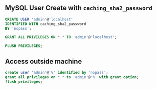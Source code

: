 ## MySQL User Create with ` caching_sha2_password `
```sql
CREATE USER 'admin'@'localhost' 
IDENTIFIED WITH caching_sha2_password 
BY 'nopass';

GRANT ALL PRIVILEGES ON *.* TO 'admin'@'localhost';

FLUSH PRIVILEGES;
```

## Access outside machine
```sql
create user 'admin'@'%' identified by 'nopass';
grant all privileges on *.* to 'admin'@'%' with grant option;
flush privileges;
```
